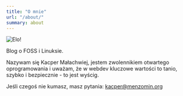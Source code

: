```yaml
---
title: "O mnie"
url: "/about/"
summary: about
---
```


![Elo!](ja-400x400.jpg#center)

Blog o FOSS i Linuksie.

Nazywam się Kacper Małachwiej, jestem zwolennikiem otwartego oprogramowania i uważam, że w webdev kluczowe wartości to tanio, szybko i bezpiecznie - to jest wyścig.

Jeśli czegoś nie kumasz, masz pytania: kacper@menzomin.org